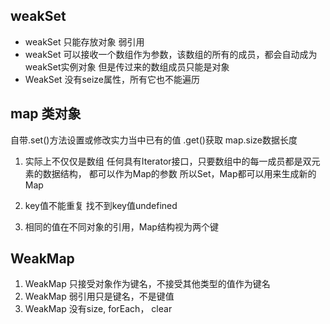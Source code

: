 ## weakSet
- weakSet 只能存放对象 弱引用
- weakSet 可以接收一个数组作为参数，该数组的所有的成员，都会自动成为weakSet实例对象
但是传过来的数组成员只能是对象
- WeakSet 没有seize属性，所有它也不能遍历

## map 类对象
自带.set()方法设置或修改实力当中已有的值 .get()获取 map.size数据长度

1. 实际上不仅仅是数组 任何具有Iterator接口，只要数组中的每一成员都是双元素的数据结构， 都可以作为Map的参数
所以Set，Map都可以用来生成新的Map

2. key值不能重复 找不到key值undefined

3. 相同的值在不同对象的引用，Map结构视为两个键

## WeakMap
1. WeakMap 只接受对象作为键名，不接受其他类型的值作为键名
2. WeakMap 弱引用只是键名，不是键值
3. WeakMap 没有size, forEach， clear

